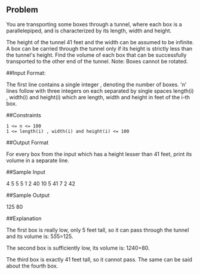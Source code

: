 ## Problem 
You are transporting some boxes through a tunnel, where each box is a parallelepiped, and is characterized by its length, width and height.

The height of the tunnel 41 feet and the width can be assumed to be infinite. A box can be carried through the tunnel only if its height is strictly less than the tunnel's height. Find the volume of each box that can be successfully transported to the other end of the tunnel. Note: Boxes cannot be rotated.

##Input Format:

The first line contains a single integer , denoting the number of boxes.
'n' lines follow with three integers on each separated by single spaces length(i) , width(i) and height(i) which are length, width and height in feet of the i-th box.

##Constraints

    1 <= n <= 100
    1 <= length(i) , width(i) and height(i) <= 100

##Output Format

For every box from the input which has a height lesser than 41 feet, print its volume in a separate line.

##Sample Input 

4
5 5 5
1 2 40
10 5 41
7 2 42

##Sample Output 

125
80

##Explanation 

The first box is really low, only 5 feet tall, so it can pass through the tunnel and its volume is: 5*5*5=125.

The second box is sufficiently low, its volume is: 1*2*40=80.

The third box is exactly 41 feet tall, so it cannot pass. The same can be said about the fourth box.
